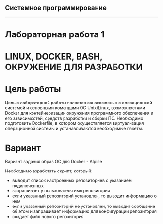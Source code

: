 ## Системное программирование
-------------
# Лабораторная работа 1
# LINUX, DOCKER, BASH, ОКРУЖЕНИЕ ДЛЯ РАЗРАБОТКИ

# Цель работы
Целью лабораторной работы является ознакомление с операционной системой и основными командами ОС Unix/Linux, возможностями Docker для контейнеризации окружения программного обеспечения и его зависимостей, средств разработки и сборки ПО. Необходимо подготовить Dockerfile, в котором осуществляется виртуализация операционной системы и устанавливаются необходимые пакеты.

# Вариант

Вариант задания образ ОС для Docker - Alpine

Необходимо азработать скрипт, который:

- выводит список настроенных репозиториев с указанием подключенных
- запрашивает у пользователя имя репозитория
- если указанный репозиторий установлен, то выводит информацию о нем
- если указанный репозиторий не установлен, то выводит сообщение об этом и запрашивает информацию для конфигурации репозитория
- создает файл нового репозитория
